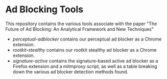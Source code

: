 # Ad Blocking Tools
This repository contains the various tools associate with the paper "The Future of Ad Blocking: An Analytical Framework and New Techniques"

- *perceptual-adblocker* contains our perceptual ad blocker as a Chrome extension.
- *rootkit-stealthy* contains our rootkit stealthy ad blocker as a Chrome extension.
- *signature-active* contains the signature-based active ad blocker as a Firefox extension and a mitmproxy script, as well as a table breaking down the various ad blocker detection methods found.
